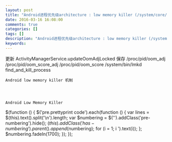 ```yaml
---
layout: post
title: "Android进程优先级architecture : low memory killer (/system/core/lmkd/lmkd.c)"
date: 2016-03-16 16:08:00 
comments: true
categories: []
tags: []
description: "Android进程优先级architecture : low memory killer (/system/core/lmkd/lmkd.c)"
keywords: 
---
```



 
  更新
ActivityManagerService.updateOomAdjLocked
  保存
/proc/pid/oom_adj
/proc/pid/oom_score_adj
/proc/pid/oom_score
  /system/bin/lmkd
find_and_kill_process
  
   
    
     
      
     
    
   
  
  
   
    Android low memory killer 机制
   
  
  
   
    Android Low Memory Killer
   
  
 
 
  $(function () {
                $('pre.prettyprint code').each(function () {
                    var lines = $(this).text().split('\n').length;
                    var $numbering = $('').addClass('pre-numbering').hide();
                    $(this).addClass('has-numbering').parent().append($numbering);
                    for (i = 1; i ').text(i));
                    };
                    $numbering.fadeIn(1700);
                });
            });
 


